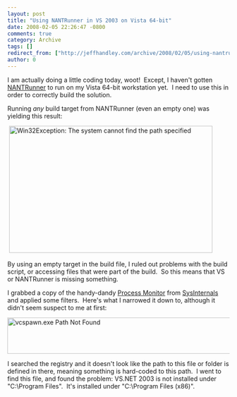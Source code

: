 ```yaml
---
layout: post
title: "Using NANTRunner in VS 2003 on Vista 64-bit"
date: 2008-02-05 22:26:47 -0800
comments: true
category: Archive
tags: []
redirect_from: ["http://jeffhandley.com/archive/2008/02/05/using-nantrunner-in-vs-2003-on-vista-64-bit.aspx"]
author: 0
---
```

<!-- more -->
<p>I am actually doing a little coding today, woot!  Except, I haven't gotten <a href="http://nantrunner.sourceforge.net/" target="_blank">NANTRunner</a> to run on my Vista 64-bit workstation yet.  I need to use this in order to correctly build the solution.</p>  <p>Running <em>any</em> build target from NANTRunner (even an empty one) was yielding this result:</p>  <p> <a href="http://blog.jeffhandley.com/Images/PostImages/UsingNANTRunnerinVS2003onVista64bit_CB1D/image.png"><img style="border-right: 0px; border-top: 0px; border-left: 0px; border-bottom: 0px" height="288" alt="Win32Exception: The system cannot find the path specified" src="http://blog.jeffhandley.com/Images/PostImages/UsingNANTRunnerinVS2003onVista64bit_CB1D/image_thumb.png" width="461" border="0" /></a> </p>  <p>By using an empty target in the build file, I ruled out problems with the build script, or accessing files that were part of the build.  So this means that VS or NANTRunner is missing something.</p>  <p>I grabbed a copy of the handy-dandy <a href="http://technet.microsoft.com/en-us/sysinternals/bb896645.aspx" target="_blank">Process Monitor</a> from <a href="http://www.sysinternals.com/" target="_blank">SysInternals</a> and applied some filters.  Here's what I narrowed it down to, although it didn't seem suspect to me at first:</p>  <p><img style="border-right: 0px; border-top: 0px; border-left: 0px; border-bottom: 0px" height="82" alt="vcspawn.exe Path Not Found" src="http://blog.jeffhandley.com/Images/PostImages/UsingNANTRunnerinVS2003onVista64bit_CB1D/image_3.png" width="641" border="0" /> </p>  <p>I searched the registry and it doesn't look like the path to this file or folder is defined in there, meaning something is hard-coded to this path.  I went to find this file, and found the problem: VS.NET 2003 is not installed under "C:\Program Files".  It's installed under "C:\Program Files (x86)".</p>

